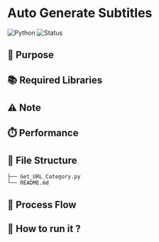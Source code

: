 # Auto Generate Subtitles
![Python](https://img.shields.io/badge/python-3.10%2B-blue)
![Status](https://img.shields.io/badge/status-active-brightgreen)  

## 🎯 Purpose

## 📚 Required Libraries

## ⚠️ Note

## ⏱️ Performance

## 📁 File Structure
```
├── Get_URL_Category.py
└── README.md
```

## 🔄 Process Flow

## 🚀 How to run it ?
